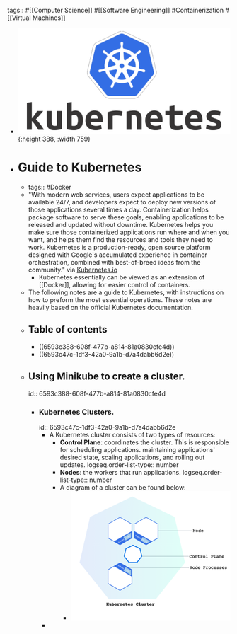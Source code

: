 tags:: #[[Computer Science]] #[[Software Engineering]] #Containerization #[[Virtual Machines]]

- ![image.png](../assets/image_1704182960615_0.png){:height 388, :width 759}
- # Guide to Kubernetes
	- tags:: #Docker
	- "With modern web services, users expect applications to be available 24/7, and developers expect to deploy new versions of those applications several times a day. Containerization helps package software to serve these goals, enabling applications to be released and updated without downtime. Kubernetes helps you make sure those containerized applications run where and when you want, and helps them find the resources and tools they need to work. Kubernetes is a production-ready, open source platform designed with Google's accumulated experience in container orchestration, combined with best-of-breed ideas from the community." via [Kubernetes.io](https://kubernetes.io/docs/tutorials/kubernetes-basics/)
		- Kubernetes essentially can be viewed as an extension of [[Docker]], allowing for easier control of containers.
	- The following notes are a guide to Kubernetes, with instructions on how to preform the most essential operations. These notes are heavily based on the official Kubernetes documentation.
	- ## Table of contents
		- ((6593c388-608f-477b-a814-81a0830cfe4d))
		- ((6593c47c-1df3-42a0-9a1b-d7a4dabb6d2e))
	- ## Using Minikube to create a cluster.
	  id:: 6593c388-608f-477b-a814-81a0830cfe4d
		- ### Kubernetes Clusters.
		  id:: 6593c47c-1df3-42a0-9a1b-d7a4dabb6d2e
			- A Kubernetes cluster consists of two types of resources:
				- **Control Plane**: coordinates the cluster. This is responsible for scheduling applications. maintaining applications' desired state, scaling applications, and rolling out updates.
				  logseq.order-list-type:: number
				- **Nodes**: the workers that run applications.
				  logseq.order-list-type:: number
				- A diagram of a cluster can be found below:
					- ![image.png](../assets/image_1704183301372_0.png)
			-